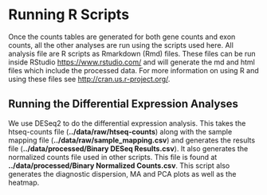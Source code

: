 Running R Scripts
===================

Once the counts tables are generated for both gene counts and exon counts, all the other analyses are run using the scripts used here.  All analysis file are R scripts as Rmarkdown (Rmd) files.  These files can be run inside RStudio https://www.rstudio.com/ and will generate the md and html files which include the processed data.  For more information on using R and using these files see http://cran.us.r-project.org/.

## Running the Differential Expression Analyses

We use DESeq2 to do the differential expression analysis.  This takes the htseq-counts file (**../data/raw/htseq-counts**) along with the sample mapping file (**../data/raw/sample_mapping.csv**) and generates the results file (**../data/processed/Binary DESeq Results.csv**).  It also generates the normalized counts file used in other scripts.  This file is found at **../data/processed/Binary Normalized Counts.csv**.  This script also generates the diagnostic dispersion, MA and PCA plots as well as the heatmap.